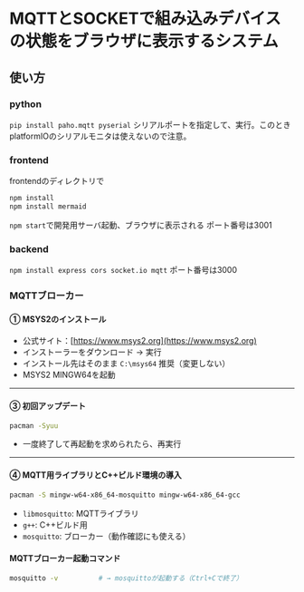 # MQTTとSOCKETで組み込みデバイスの状態をブラウザに表示するシステム

## 使い方

### python
`pip install paho.mqtt pyserial`
シリアルポートを指定して、実行。このときplatformIOのシリアルモニタは使えないので注意。
<br>

### frontend
frontendのディレクトリで
``` bash
npm install
npm install mermaid
```
`npm start`で開発用サーバ起動、ブラウザに表示される
ポート番号は3001
<br>

### backend
`npm install express cors socket.io mqtt`
ポート番号は3000
<br>


### MQTTブローカー

#### ① MSYS2のインストール

- 公式サイト：[https://www.msys2.org](https://www.msys2.org)
- インストーラーをダウンロード → 実行
- インストール先はそのまま `C:\msys64` 推奨（変更しない）
- MSYS2 MINGW64を起動

---

#### ③ 初回アップデート

```bash
pacman -Syuu
```

- 一度終了して再起動を求められたら、再実行

---

#### ④ MQTT用ライブラリとC++ビルド環境の導入

```bash
pacman -S mingw-w64-x86_64-mosquitto mingw-w64-x86_64-gcc
```

- `libmosquitto`: MQTTライブラリ
- `g++`: C++ビルド用
- `mosquitto`: ブローカー（動作確認にも使える）

#### MQTTブローカー起動コマンド

```bash
mosquitto -v          # → mosquittoが起動する（Ctrl+Cで終了）
```
